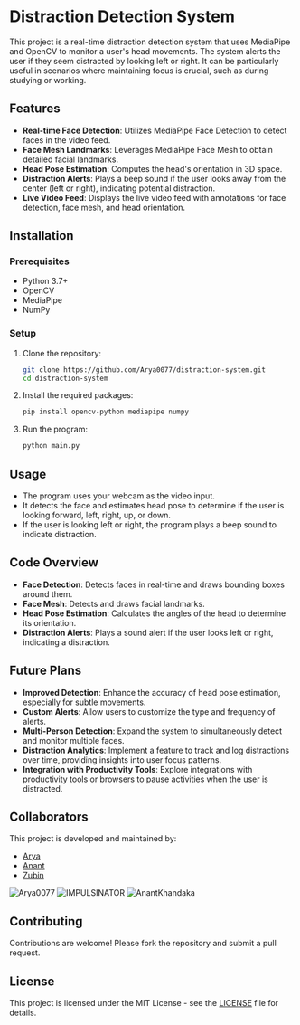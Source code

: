 # Distraction Detection System

This project is a real-time distraction detection system that uses MediaPipe and OpenCV to monitor a user's head movements. The system alerts the user if they seem distracted by looking left or right. It can be particularly useful in scenarios where maintaining focus is crucial, such as during studying or working.

## Features

- **Real-time Face Detection**: Utilizes MediaPipe Face Detection to detect faces in the video feed.
- **Face Mesh Landmarks**: Leverages MediaPipe Face Mesh to obtain detailed facial landmarks.
- **Head Pose Estimation**: Computes the head's orientation in 3D space.
- **Distraction Alerts**: Plays a beep sound if the user looks away from the center (left or right), indicating potential distraction.
- **Live Video Feed**: Displays the live video feed with annotations for face detection, face mesh, and head orientation.

## Installation

### Prerequisites

- Python 3.7+
- OpenCV
- MediaPipe
- NumPy

### Setup

1. Clone the repository:

    ```bash
    git clone https://github.com/Arya0077/distraction-system.git
    cd distraction-system
    ```

2. Install the required packages:

    ```bash
    pip install opencv-python mediapipe numpy
    ```

3. Run the program:

    ```bash
    python main.py
    ```

## Usage

- The program uses your webcam as the video input.
- It detects the face and estimates head pose to determine if the user is looking forward, left, right, up, or down.
- If the user is looking left or right, the program plays a beep sound to indicate distraction.

## Code Overview

- **Face Detection**: Detects faces in real-time and draws bounding boxes around them.
- **Face Mesh**: Detects and draws facial landmarks.
- **Head Pose Estimation**: Calculates the angles of the head to determine its orientation.
- **Distraction Alerts**: Plays a sound alert if the user looks left or right, indicating a distraction.

## Future Plans

- **Improved Detection**: Enhance the accuracy of head pose estimation, especially for subtle movements.
- **Custom Alerts**: Allow users to customize the type and frequency of alerts.
- **Multi-Person Detection**: Expand the system to simultaneously detect and monitor multiple faces.
- **Distraction Analytics**: Implement a feature to track and log distractions over time, providing insights into user focus patterns.
- **Integration with Productivity Tools**: Explore integrations with productivity tools or browsers to pause activities when the user is distracted.

## Collaborators

This project is developed and maintained by:

- [Arya](https://github.com/Arya0077)
- [Anant](https://github.com/AnantKhandaka)
- [Zubin](https://github.com/IMPULSINATOR)


![Arya0077](https://github.com/Arya0077.png?size=50) ![IMPULSINATOR](https://github.com/IMPULSINATOR.png?size=50) ![AnantKhandaka](https://github.com/AnantKhandaka.png?size=50)

## Contributing

Contributions are welcome! Please fork the repository and submit a pull request.

## License

This project is licensed under the MIT License - see the [LICENSE](LICENSE) file for details.
